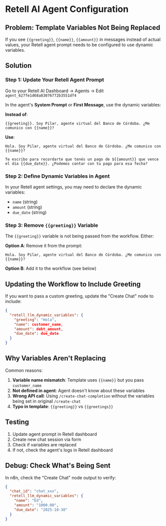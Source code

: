 # Retell AI Agent Configuration

## Problem: Template Variables Not Being Replaced

If you see `{{greeting}}`, `{{name}}`, `{{amount}}` in messages instead of actual values, your Retell agent prompt needs to be configured to use dynamic variables.

## Solution

### Step 1: Update Your Retell Agent Prompt

Go to your Retell AI Dashboard → Agents → Edit `agent_627fe1d68a83076772b3551df4`

In the agent's **System Prompt** or **First Message**, use the dynamic variables:

**Instead of**:
```
{{greeting}}. Soy Pilar, agente virtual del Banco de Córdoba. ¿Me comunico con {{name}}?
```

**Use**:
```
Hola. Soy Pilar, agente virtual del Banco de Córdoba. ¿Me comunico con {{name}}?

Te escribo para recordarte que tenés un pago de ${{amount}} que vence el día {{due_date}}. ¿Podemos contar con tu pago para esa fecha?
```

### Step 2: Define Dynamic Variables in Agent

In your Retell agent settings, you may need to declare the dynamic variables:

- `name` (string)
- `amount` (string)
- `due_date` (string)

### Step 3: Remove `{{greeting}}` Variable

The `{{greeting}}` variable is not being passed from the workflow. Either:

**Option A**: Remove it from the prompt:
```
Hola. Soy Pilar, agente virtual del Banco de Córdoba. ¿Me comunico con {{name}}?
```

**Option B**: Add it to the workflow (see below)

## Updating the Workflow to Include Greeting

If you want to pass a custom greeting, update the "Create Chat" node to include:

```json
{
  "retell_llm_dynamic_variables": {
    "greeting": "Hola",
    "name": customer_name,
    "amount": debt_amount,
    "due_date": due_date
  }
}
```

## Why Variables Aren't Replacing

Common reasons:

1. **Variable name mismatch**: Template uses `{{name}}` but you pass `customer_name`
2. **Not defined in agent**: Agent doesn't know about these variables
3. **Wrong API call**: Using `/create-chat-completion` without the variables being set in original `/create-chat`
4. **Typo in template**: `{{greeting}}` vs `{{greetings}}`

## Testing

1. Update agent prompt in Retell dashboard
2. Create new chat session via form
3. Check if variables are replaced
4. If not, check the agent's logs in Retell dashboard

## Debug: Check What's Being Sent

In n8n, check the "Create Chat" node output to verify:
```json
{
  "chat_id": "chat_xxx",
  "retell_llm_dynamic_variables": {
    "name": "Ed",
    "amount": "1000.00",
    "due_date": "2025-10-30"
  }
}
```